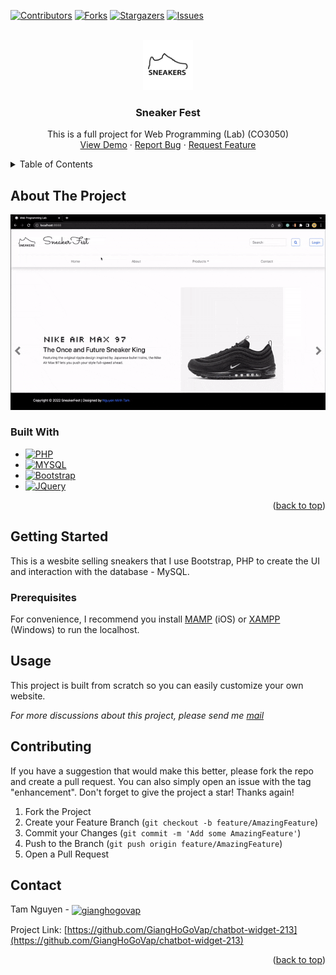 <!-- Improved compatibility of back to top link: See: https://github.com/othneildrew/Best-README-Template/pull/73 -->

<a name="readme-top"></a>

<!--
*** Thanks for checking out the Best-README-Template. If you have a suggestion
*** that would make this better, please fork the repo and create a pull request
*** or simply open an issue with the tag "enhancement".
*** Don't forget to give the project a star!
*** Thanks again! Now go create something AMAZING! :D
-->

<!-- PROJECT SHIELDS -->
<!--
*** I'm using markdown "reference style" links for readability.
*** Reference links are enclosed in brackets [ ] instead of parentheses ( ).
*** See the bottom of this document for the declaration of the reference variables
*** for contributors-url, forks-url, etc. This is an optional, concise syntax you may use.
*** https://www.markdownguide.org/basic-syntax/#reference-style-links
-->

[![Contributors][contributors-shield]][contributors-url]
[![Forks][forks-shield]][forks-url]
[![Stargazers][stars-shield]][stars-url]
[![Issues][issues-shield]][issues-url]

<!-- PROJECT LOGO -->
<br />
<div align="center">
  <a href="https://github.com/GiangHoGoVap/sneaker-website">
    <img src="assets/img/logo.jpeg" alt="Logo" width="80" height="80">
  </a>

<h3 align="center">Sneaker Fest</h3>

  <p align="center">
    This is a full project for Web Programming (Lab) (CO3050)
    <br />
    <a href="#about-the-project">View Demo</a>
    ·
    <a href="https://github.com/GiangHoGoVap/sneaker-website/issues">Report Bug</a>
    ·
    <a href="https://github.com/GiangHoGoVap/sneaker-website/pulls">Request Feature</a>
  </p>
</div>

<!-- TABLE OF CONTENTS -->
<details>
  <summary>Table of Contents</summary>
  <ol>
    <li>
      <a href="#about-the-project">About The Project</a>
      <ul>
        <li><a href="#built-with">Built With</a></li>
      </ul>
    </li>
    <li>
      <a href="#getting-started">Getting Started</a>
      <ul>
        <li><a href="#prerequisites">Prerequisites</a></li>
        <li><a href="#installation">Installation</a></li>
      </ul>
    </li>
    <li><a href="#usage">Usage</a></li>
    <li><a href="#roadmap">Roadmap</a></li>
    <li><a href="#contributing">Contributing</a></li>
    <li><a href="#license">License</a></li>
    <li><a href="#contact">Contact</a></li>
    <li><a href="#acknowledgments">Acknowledgments</a></li>
  </ol>
</details>

<!-- ABOUT THE PROJECT -->

## About The Project

<img src="assets/img/project_overview.gif" alt="Project overview">

### Built With

-   [![PHP][php.net]][php-url]
-   [![MYSQL][mysql.com]][mysql-url]
-   [![Bootstrap][bootstrap.com]][bootstrap-url]
-   [![JQuery][jquery.com]][jquery-url]

<p align="right">(<a href="#readme-top">back to top</a>)</p>

<!-- GETTING STARTED -->

## Getting Started

This is a wesbite selling sneakers that I use Bootstrap, PHP to create the UI and interaction with the database - MySQL.

### Prerequisites

For convenience, I recommend you install [MAMP](https://www.mamp.info/en/mac/) (iOS) or [XAMPP](https://www.apachefriends.org/) (Windows) to run the localhost.

<!-- USAGE EXAMPLES -->

## Usage

This project is built from scratch so you can easily customize your own website.

_For more discussions about this project, please send me [mail](mailto:minhtam27022001@gmail.com)_

<!-- CONTRIBUTING -->

## Contributing

If you have a suggestion that would make this better, please fork the repo and create a pull request. You can also simply open an issue with the tag "enhancement".
Don't forget to give the project a star! Thanks again!

1. Fork the Project
2. Create your Feature Branch (`git checkout -b feature/AmazingFeature`)
3. Commit your Changes (`git commit -m 'Add some AmazingFeature'`)
4. Push to the Branch (`git push origin feature/AmazingFeature`)
5. Open a Pull Request

<!-- CONTACT -->

## Contact

Tam Nguyen - <a href="mailto:minhtam27022001@gmail.com?" target="blank"><img align="center" src="https://www.vectorlogo.zone/logos/gmail/gmail-icon.svg" alt="gianghogovap" height="30" width="40"/></a>

Project Link: [https://github.com/GiangHoGoVap/chatbot-widget-213](https://github.com/GiangHoGoVap/chatbot-widget-213)

<p align="right">(<a href="#top">back to top</a>)</p>

<!-- MARKDOWN LINKS & IMAGES -->
<!-- https://www.markdownguide.org/basic-syntax/#reference-style-links -->

[contributors-shield]: https://img.shields.io/github/contributors/GiangHoGoVap/sneaker-website.svg?style=for-the-badge
[contributors-url]: https://github.com/GiangHoGoVap/sneaker-website/graphs/contributors
[forks-shield]: https://img.shields.io/github/forks/GiangHoGoVap/sneaker-website.svg?style=for-the-badge
[forks-url]: https://github.com/GiangHoGoVap/sneaker-website/network/members
[stars-shield]: https://img.shields.io/github/stars/GiangHoGoVap/sneaker-website.svg?style=for-the-badge
[stars-url]: https://github.com/GiangHoGoVap/sneaker-website/stargazers
[issues-shield]: https://img.shields.io/github/issues/GiangHoGoVap/sneaker-website.svg?style=for-the-badge
[issues-url]: https://github.com/GiangHoGoVap/sneaker-website/issues
[php.net]: https://img.shields.io/badge/php-B0B3D6?style=for-the-badge&logo=php&logoColor=787CB5
[php-url]: https://www.php.net/
[mysql.com]: https://img.shields.io/badge/mysql-ADD8E6?style=for-the-badge&logo=mysql&logoColor=00758F
[mysql-url]: https://www.mysql.com/
[bootstrap.com]: https://img.shields.io/badge/Bootstrap-563D7C?style=for-the-badge&logo=bootstrap&logoColor=white
[bootstrap-url]: https://getbootstrap.com
[jquery.com]: https://img.shields.io/badge/jQuery-0769AD?style=for-the-badge&logo=jquery&logoColor=white
[jquery-url]: https://jquery.com
